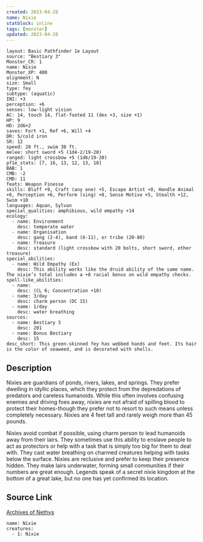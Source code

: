 ```yaml
---
created: 2023-04-28
name: Nixie
statblock: inline
tags: [monster]
updated: 2023-04-28
---
```

```statblock
layout: Basic Pathfinder 1e Layout
source: "Bestiary 3"
Monster_CR: 1
name: Nixie
Monster_XP: 400
alignment: N
size: Small
type: fey
subtype: (aquatic)
INI: +3
perception: +6
senses: low-light vision
AC: 14, touch 14, flat-footed 11 (dex +3, size +1)
HP: 9
HD: 2d6+2
saves: Fort +1, Ref +6, Will +4
DR: 5/cold iron
SR: 12
speed: 20 ft., swim 30 ft.
melee: short sword +5 (1d4-2/19-20)
ranged: light crossbow +5 (1d6/19-20)
pf1e_stats: [7, 16, 13, 12, 13, 18]
BAB: 1
CMB: -2
CMD: 11
feats: Weapon Finesse
skills: Bluff +9, Craft (any one) +5, Escape Artist +8, Handle Animal +6, Perception +6, Perform (sing) +8, Sense Motive +5, Stealth +12, Swim +10
languages: Aquan, Sylvan
special_qualities: amphibious, wild empathy +14
ecology:
  - name: Environment
    desc: temperate water
  - name: Organisation
    desc: gang (2-4), band (6-11), or tribe (20-80)
  - name: Treasure
    desc: standard (light crossbow with 20 bolts, short sword, other treasure)
special_abilities:
  - name: Wild Empathy (Ex)
    desc: This ability works like the druid ability of the same name. The nixie’s total includes a +8 racial bonus on wild empathy checks.
spell-like_abilities:
  - name:
    desc: (CL 6; Concentration +10)
  - name: 3/day
    desc: charm person (DC 15)
  - name: 1/day
    desc: water breathing
sources:
  - name: Bestiary 3
    desc: 201
  - name: Bonus Bestiary
    desc: 15
desc_short: This green-skinned fey has webbed hands and feet. Its hair is the color of seaweed, and is decorated with shells.
```
## Description
Nixies are guardians of ponds, rivers, lakes, and springs. They prefer dwelling in idyllic places, which they protect from the depredations of predators and careless humanoids. While this often involves confusing enemies and driving foes away, nixies are not afraid of spilling blood to protect their homes-though they prefer not to resort to such means unless completely necessary. Nixies are 4 feet tall and rarely weigh more than 45 pounds.

Nixies avoid combat if possible, using charm person to lead humanoids away from their lairs. They sometimes use this ability to enslave people to act as protectors or help with a task that is simply too big for them to deal with. They cast water breathing on charmed creatures helping with tasks below the surface. Nixies are reclusive and prefer to keep their presence hidden. They make lairs underwater, forming small communities if their numbers are great enough. Legends speak of a secret nixie kingdom at the bottom of a great lake, but no one has yet confirmed its location.
## Source Link
[Archives of Nethys](https://aonprd.com/MonsterDisplay.aspx?ItemName=Nixie)
```encounter-table
name: Nixie
creatures:
  - 1: Nixie
```
